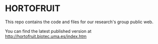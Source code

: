HORTOFRUIT
==========

This repo contains the code and files for our research's group public web.

You can find the latest published version at http://hortofruit.biotec.uma.es/index.htm
